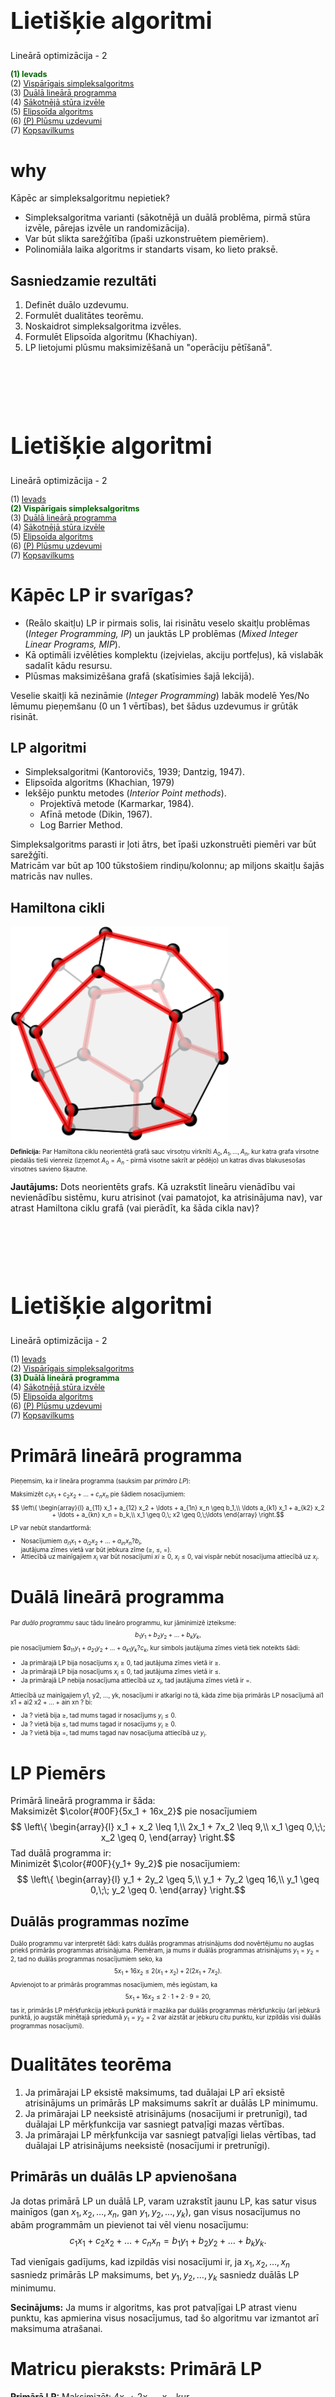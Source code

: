 # &nbsp;

<hgroup>

<h1 style="font-size:28pt">Lietišķie algoritmi</h1>

<blue>Lineārā optimizācija - 2</blue>

</hgroup><hgroup style="font-size:90%">

<span style="color:darkgreen">**(1) Ievads**</span>  
<span>(2) [Vispārīgais simpleksalgoritms](#section-1)</span>  
<span>(3) [Duālā lineārā programma](#section-2)</span>  
<span>(4) [Sākotnējā stūra izvēle](#section-3)</span>  
<span>(5) [Elipsoīda algoritms](#section-4)</span>  
<span>(6) [(P) Plūsmu uzdevumi](#section-5)</span>  
<span>(7) [Kopsavilkums](#section-6)</span>

</hgroup>




# <lo-why/> why

<div class="bigWhy">

Kāpēc ar simpleksalgoritmu nepietiek?

</div>

<div class="smallWhy">

* Simpleksalgoritma varianti (sākotnējā un duālā problēma,
pirmā stūra izvēle, pārejas izvēle un randomizācija). 
* Var būt slikta sarežģītība (īpaši uzkonstruētem piemēriem). 
* Polinomiāla laika algoritms ir standarts visam, ko lieto praksē.

</div>


 
## <lo-theory/> Sasniedzamie rezultāti

1. Definēt duālo uzdevumu. 
2. Formulēt dualitātes teorēmu. 
3. Noskaidrot simpleksalgoritma izvēles.
4. Formulēt Elipsoīda algoritmu (Khachiyan). 
5. LP lietojumi plūsmu maksimizēšanā un 
"operāciju pētīšanā". 





# &nbsp;

<hgroup>

<h1 style="font-size:28pt">Lietišķie algoritmi</h1>

<blue>Lineārā optimizācija - 2</blue>

</hgroup><hgroup style="font-size:90%">

<span>(1) [Ievads](#section)</span>  
<span style="color:darkgreen">**(2) Vispārīgais simpleksalgoritms**</span>  
<span>(3) [Duālā lineārā programma](#section-2)</span>  
<span>(4) [Sākotnējā stūra izvēle](#section-3)</span>  
<span>(5) [Elipsoīda algoritms](#section-4)</span>  
<span>(6) [(P) Plūsmu uzdevumi](#section-5)</span>  
<span>(7) [Kopsavilkums](#section-6)</span>

</hgroup>



# <lo-theory/> Kāpēc LP ir svarīgas?

* (Reālo skaitļu) LP ir pirmais solis, lai risinātu 
veselo skaitļu problēmas (*Integer Programming, IP*) un 
jauktās LP problēmas (*Mixed Integer Linear Programs, MIP*). 
* Kā optimāli izvēlēties komplektu (izejvielas, akciju portfeļus), 
kā vislabāk sadalīt kādu resursu.
* Plūsmas maksimizēšana grafā (skatīsimies šajā lekcijā).

Veselie skaitļi kā nezināmie (*Integer Programming*) 
labāk modelē Yes/No lēmumu pieņemšanu (0 un 1 vērtības), 
bet šādus uzdevumus ir grūtāk risināt. 


## <lo-summary/> LP algoritmi 

* Simpleksalgoritmi (Kantorovičs, 1939; Dantzig, 1947).
* Elipsoīda algoritms (Khachian, 1979)
* Iekšējo punktu metodes (*Interior Point methods*).
    - Projektīvā metode (Karmarkar, 1984).
    - Afīnā metode (Dikin, 1967).
    - Log Barrier Method. 

Simpleksalgoritms parasti ir ļoti ātrs, bet īpaši uzkonstruēti
piemēri var būt sarežģīti.   
Matricām var būt ap 100 tūkstošiem rindiņu/kolonnu; ap miljons
skaitļu šajās matricās nav nulles. 


## <lo-summary/> Hamiltona cikli

<hgroup style="font-size:70%">

![Hamiltonian path](hamiltonian_path_3d.png)

**Definīcija:** Par Hamiltona ciklu neorientētā grafā 
sauc virsotņu virknīti $A_0,A_1,\ldots,A_n$, kur
katra grafa virsotne piedalās tieši vienreiz (izņemot 
$A_0=A_n$ - pirmā visotne sakrīt ar pēdējo) un katras 
divas blakusesošas virsotnes savieno šķautne. 

</hgroup>
<hgroup>

**Jautājums:** Dots neorientēts grafs. Kā uzrakstīt 
lineāru vienādību vai nevienādību sistēmu, kuru atrisinot 
(vai pamatojot, ka atrisinājuma nav), var atrast Hamiltona ciklu 
grafā (vai pierādīt, ka šāda cikla nav)?

</hgroup>

# &nbsp;

<hgroup>

<h1 style="font-size:28pt">Lietišķie algoritmi</h1>

<blue>Lineārā optimizācija - 2</blue>

</hgroup><hgroup style="font-size:90%">

<span>(1) [Ievads](#section)</span>  
<span>(2) [Vispārīgais simpleksalgoritms](#section-1)</span>  
<span style="color:darkgreen">**(3) Duālā lineārā programma**</span>  
<span>(4) [Sākotnējā stūra izvēle](#section-3)</span>  
<span>(5) [Elipsoīda algoritms](#section-4)</span>  
<span>(6) [(P) Plūsmu uzdevumi](#section-5)</span>  
<span>(7) [Kopsavilkums](#section-6)</span>

</hgroup>



# <lo-theory/> Primārā lineārā programma

<div style="font-size:70%">

Pieņemsim, ka ir lineāra programma (sauksim par <blue>*primāro LP*</blue>):

Maksimizēt $c_1 x_1 + c_2 x_2 + \ldots + c_n x_n$ pie šādiem nosacījumiem:
$$ \left\{ \begin{array}{l}
a_{11} x_1 + a_{12} x_2 + \ldots + a_{1n} x_n  \geq b_1,\\
\ldots
a_{k1} x_1 + a_{k2} x_2 + \ldots + a_{kn} x_n = b_k,\\
x_1 \geq 0,\; x2 \geq 0,\;\ldots 
\end{array} \right.$$

LP var nebūt standartformā: 

* Nosacījumiem $a_{i1} x_1 + a_{i2} x_2 + \ldots + a_{in} x_n ? b_i$,  
jautājuma zīmes vietā var būt jebkura zīme ($\geq$, $\leq$, $=$). 
* Attiecībā uz mainīgajiem $x_i$ var būt nosacījumi $xi \geq 0$, $x_i \leq 0$, 
vai vispār nebūt nosacījuma attiecībā uz $x_i$.

</div>



# <lo-theory/> Duālā lineārā programma

<div style="font-size:70%">

Par <blue>*duālo programmu*</blue> sauc tādu lineāro programmu, kur jāminimizē izteiksme:
$$b_1 y_1 + b_2 y_2 + \ldots + b_k y_k,$$
pie nosacījumiem
$$a_{11} y_1 + a_{21} y_2 + \ldots + a_{k1} y_k ? c_k,$
kur simbols jautājuma zīmes vietā tiek noteikts šādi:

* Ja primārajā LP bija nosacījums $x_i \geq 0$, tad jautājuma zīmes vietā ir $\geq$.
* Ja primārajā LP bija nosacījums $x_i \leq 0$, tad jautājuma zīmes vietā ir $\leq$.
* Ja primārajā LP nebija nosacījuma attiecībā uz $x_i$, tad jautājuma zīmes vietā ir $=$.

Attiecībā uz mainīgajiem y1, y2, ..., yk, nosacījumi ir atkarīgi no tā, kāda zīme bija primārās LP nosacījumā ai1 x1 + ai2 x2 + ... + ain xn  ? bi:

* Ja $?$ vietā bija $\geq$, tad mums tagad ir nosacījums $y_i \leq 0$.
* Ja $?$ vietā bija $\leq$, tad mums tagad ir nosacījums $y_i \geq 0$.
* Ja $?$ vietā bija $=$, tad mums tagad nav nosacījuma attiecībā uz $y_i$.

</div>



# <lo-sample/> LP Piemērs

Primārā lineārā programma ir šāda:  
Maksimizēt $\color{#00F}{5x_1 + 16x_2}$ pie nosacījumiem
$$ \left\{ \begin{array}{l}
x_1 + x_2 \leq 1,\\
2x_1 + 7x_2 \leq 9,\\
x_1 \geq 0,\;\; x_2 \geq 0,
\end{array} \right.$$
Tad duālā programma ir:  
Minimizēt $\color{#00F}{y_1+ 9y_2}$ pie nosacījumiem:
$$ \left\{ \begin{array}{l}
y_1 + 2y_2 \geq 5,\\
y_1 + 7y_2 \geq 16,\\
y_1 \geq 0,\;\; y_2 \geq 0.
\end{array} \right.$$


## <lo-sample/> Duālās programmas nozīme

<div style="font-size:70%">

Duālo programmu var interpretēt šādi: katrs duālās programmas atrisinājums 
dod novērtējumu no augšas priekš primārās programmas atrisinājuma. 
Piemēram, ja mums ir duālās programmas atrisinājums $y_1 = y_2 = 2$, 
tad no duālās programmas nosacījumiem seko, ka
$$5x_1 + 16x_2 \leq  2(x_1 + x_2) + 2(2x_1 + 7x_2).$$
Apvienojot to ar primārās programmas nosacījumiem, mēs iegūstam, ka 
$$5x_1 + 16x_2  \leq  2 \cdot 1 + 2 \cdot 9 = 20,$$
tas ir, primārās LP mērķfunkcija jebkurā punktā ir mazāka 
par duālās programmas mērķfunkciju (arī jebkurā punktā, 
jo augstāk minētajā spriedumā $y_1 = y_2 = 2$ var aizstāt ar jebkuru 
citu punktu, kur izpildās visi duālās programmas nosacījumi). 

</div>


# <lo-theory/> Dualitātes teorēma

1. Ja primārajai LP eksistē maksimums, tad duālajai LP arī eksistē 
atrisinājums un primārās LP maksimums sakrīt ar duālās LP minimumu.
2. Ja primārajai LP neeksistē atrisinājums (nosacījumi ir pretrunīgi), 
tad duālajai LP mērķfunkcija var sasniegt patvaļīgi mazas vērtības.
3. Ja primārajai LP mērķfunkcija var sasniegt patvaļīgi lielas vērtības, 
tad duālajai LP atrisinājums neeksistē (nosacījumi ir pretrunīgi).


## <lo-theory/> Primārās un duālās LP apvienošana

Ja dotas primārā LP un duālā LP, varam uzrakstīt jaunu LP, 
kas satur visus mainīgos (gan $x_1, x_2, \ldots, x_n$, 
gan $y_1, y_2, \ldots, y_k$), 
gan visus nosacījumus no abām programmām un pievienot tai vēl vienu nosacījumu:
$$c_1 x_1 + c_2 x_2 + \ldots + c_n x_n = b_1 y_1 + b_2 y_2 + \ldots + b_k y_k.$$

Tad vienīgais gadījums, kad izpildās visi nosacījumi ir, ja 
$x_1, x_2, \ldots, x_n$ sasniedz primārās LP maksimums, bet 
$y_1, y_2, \ldots, y_k$ sasniedz duālās LP minimumu.

**Secinājums:** Ja mums ir algoritms, kas prot patvaļīgai LP atrast 
vienu punktu, kas apmierina visus nosacījumus, tad šo algoritmu 
var izmantot arī maksimuma atrašanai.



# <lo-theory/> Matricu pieraksts: Primārā LP

<hgroup>

**Primārā LP:** <blue>Maksimizēt:</blue> $4x_1 + 2x_2 - x_3,$ kur 
$$\left\{
\begin{array}{l}
x_1 + x_2 + x_3 = 20\\
2x_1 - x_2 \geq 6\\
3x_1 + 2x_2 + x_3 \leq 40\\
x_1,x_2 \geq 0
\end{array} \right.$$

</hgroup>
<hgroup style="font-size:70%">

$$x = \left(
\begin{array}{c}
x_1\\
x_2\\
x_3
\end{array} \right), \;\; b = \left(
\begin{array}{c}
20\\
6\\
40
\end{array} \right),$$
$$c = \left(
\begin{array}{ccc}
4 & 2 & -1
\end{array} \right),$$
$$A = \left(
\begin{array}{ccc}
1 & 1 & 1\\
2 & -1 & 0\\
3 & 2 & 1
\end{array} \right).$$
</hgroup>


# <lo-theory/> Matricu pieraksts: Duālā LP

<hgroup>

Duālā LP:  
<red>Minimizēt:</red> $4x_1 + 2x_2 - x_3,$ kur 
$$ \left\{
\begin{array}{l}
y_1 + 2y_2 + 3y_3 \geq 4\\
y_1 - y_2 + 2y_3 \geq 2\\
y_1 + y_3 = -1\\
y_2 \leq 0,\; y_3 \geq 0 
\end{array} \right. $$

</hgroup>
<hgroup>

* Koeficientus iegūst, transponējot $A$. 
* Vienādību un nevienādību tipus nosaka atbilstoši 
augšminētajiem noteikumiem: Piemēram, ja $x_1 \geq 0$ primārajā 
problēmā, tad $x_1$ mainīgajam atbilstošais duālais vienādojums 
$y_1 + 2y_2 + 3y_3 \geq 4$. 

</hgroup>



<!--

## <lo-soln/> Dualitātes teorēma matricu veidā

<hgroup>

Maksimizēt $z = \mathbb{c} \cdot \mathbb{x}$, kur $A\mathbb{x} 

-->


# &nbsp;

<hgroup>

<h1 style="font-size:28pt">Lietišķie algoritmi</h1>

<blue>Lineārā optimizācija - 2</blue>

</hgroup><hgroup style="font-size:90%">

<span>(1) [Ievads](#section)</span>  
<span>(2) [Vispārīgais simpleksalgoritms](#section-1)</span>  
<span>(3) [Duālā lineārā programma](#section-2)</span>  
<span style="color:darkgreen">**(4) Sākotnējā stūra izvēle**</span>  
<span>(5) [Elipsoīda algoritms](#section-4)</span>  
<span>(6) [(P) Plūsmu uzdevumi](#section-5)</span>  
<span>(7) [Kopsavilkums](#section-6)</span>

</hgroup>






# &nbsp;

<hgroup>

<h1 style="font-size:28pt">Lietišķie algoritmi</h1>

<blue>Lineārā optimizācija - 2</blue>

</hgroup><hgroup style="font-size:90%">

<span>(1) [Ievads](#section)</span>  
<span>(2) [Vispārīgais simpleksalgoritms](#section-1)</span>  
<span>(3) [Duālā lineārā programma](#section-2)</span>  
<span>(4) [Sākotnējā stūra izvēle](#section-3)</span>  
<span style="color:darkgreen">**(5) Elipsoīda algoritms**</span>  
<span>(6) [(P) Plūsmu uzdevumi](#section-5)</span>  
<span>(7) [Kopsavilkums](#section-6)</span>

</hgroup>


# <lo-summary/> Elipsoīda algoritma ievads

Šo algoritmu izgudroja Hačijans (Khachiyan) 1979. gadā. 
Elipsoīda algoritms pazīstams kā pirmais lineārās programmēšanas algoritms, 
kuram tika pierādīts, ka tas atrod atrisinājumu polinomiālā laikā 
($O(n^4L)$, kur $n$ - dimensiju skaits, $L$ – ar cik bitu precizitāti jāatrod atrisinājums). 

Lai gan teorētiski darbības laiks ir polinomiāls, praksē algoritms ir 
lēns un netiek lietots. Tāpēc šajā kursā mēs ierobežosimies ar īsu šī algoritma aprakstu.


## <lo-summary/> Elipsoīda algoritma pārskats

Dualitātes teorēmas (un redukcijas uz primāro+duālo) dēļ 
pietiek ar algoritmu, kas atrod punktu, kur izpildās visi nosacījumi. To meklē šādi:

Sāk ar elipsoīdu $E_0$, kas noteikti ietver LP pieļaujamo apgabalu.  
Pilda sekojošus soļus līdzkamēr sasniegta vajadzīgā precizitāte:

1. Ņem iepriekšējā elipsoīda $E_i$ centru $c_i$.
2. Ja $c_i$ neapmierina visus LP nosacījumus, tad atrod nosacījumu 
$a_k$, kas tiek pārkāpts visvairāk.
3. Ar plakni, kas sastāv no visiem punktiem, kur nosacījuma $a_k$ 
izteiksmei ir vienāda vērtība $c$ (kur $c$ ir pa vidu starp vērtību punktā 
$c_i$ un pieļaujamajām izteiksmes vērtībām) pārdala telpu divās daļās. 
Ar $R_1$ apzīmējam daļu, kur nonāk $c_i$ un ar $R_2$ apzīmējam daļu, 
kur nonāk pieļaujamais apgabals.
4. Uzkonstruē jaunu elipsoīdu $E_{i+1}$, tā lai izpildītos
$$E_i \cap R_2 \subseteq E_{i+1}.$$


## <lo-summary/> Apgalvojums par elipsoīdu

<hgroup>

![Elipsoid Algorithm](elipsoid-algorithm.png)

</hgroup>
<hgroup>

Hačjana konstrukcijā (*barycentric coordinate descent*) elipsoīdi ir tādi, ka 
$$\frac{\text{Volume}(E_{k+1})}{\text{Volume}(E_{k})} = \frac{1}{2^{\frac{1}{2n+1}}$$
veido konstantu attiecību, kas atkarīga no dimensiju skaita $n$. 


</hgroup>




# &nbsp;

<hgroup>

<h1 style="font-size:28pt">Lietišķie algoritmi</h1>

<blue>Lineārā optimizācija - 2</blue>

</hgroup><hgroup style="font-size:90%">

<span>(1) [Ievads](#section)</span>  
<span>(2) [Vispārīgais simpleksalgoritms](#section-1)</span>  
<span>(3) [Duālā lineārā programma](#section-2)</span>  
<span>(4) [Sākotnējā stūra izvēle](#section-3)</span>  
<span>(5) [Elipsoīda algoritms](#section-4)</span>  
<span style="color:darkgreen">**(6) (P) Plūsmu uzdevumi**</span>  
<span>(7) [Kopsavilkums](#section-6)</span>

</hgroup>



# <lo-sample/> Maksimālās plūsmas atrašana grafā

![Max Flow Graph](max-flow-graph.png)

Aplūkotajā grafā katrai šķautnei ir pierakstīta skaitliska vērtība - maksimālā 
atļautā plūsma, kuru pa šo šķautni var sūtīt (vai nu vienā, vai otrā virzienā). 
Var sūtīt arī mazāku plūsmu.   
**Uzdevums:** Atrast lielāko plūsmu no virsotnes "IN" uz virsotni "OUT". 

Šim uzdevumam 1956.g. tika izveidots [Forda-Falkersona algoritms](https://en.wikipedia.org/wiki/Ford%E2%80%93Fulkerson_algorithm) (*Ford-Fulkerson algorithm*), ko kursā neaplūkojam. 
Uzdevumu var arī reducēt uz Lineāro programmēšanu. 



# <lo-soln/> Lineārā programma

<div style="font-size:70%">

![Flow Preservation](flow-preservation.png)

Katrai (neorientētai) šķautnei ieviešam divus mainīgos, piemēram, $x_1$ un 
$x'_1$ (nenegatīvas plūsmas katrā no iespējamajiem virzieniem). 

1. Katrai virsotnei grafā rakstām "plūsmas saglabāšanās" ("flow preservation") 
vienādojumus. Piemēram, 
$$x_1 + x_2 + x'_3 = x'_1 + x'_2 + x_3.$$
2. Katrai šķautnei grafā rakstām divas nevienādības caurlaidībai ("edge capacity"). 
Piemēram, 
$$x_1 \leq 3,\;\;x'_1 \leq 3.$$
(Ja šķautne, kas atbilst $x_1$ un $x'_1$ ir ar caurlaidību $3$.)
3. Visas plūsmas ir nenegatīvas. Piemēram, 
$$x_1 \geq 0,\;\;x'_1 \geq 0.$$


# <lo-soln/> Maksimizējamā funkcija

<hgroup>

![Max Flow Graph](max-flow-graph.png)

</hgroup><hgroup>

1. Var maksimizēt plūsmu summu visām no "IN" izejošajām virsotnēm. 
2. Biežāk izmanto triku: pievieno fiktīvu šķautni no "OUT" atpakaļ uz "IN" - un maksimizē
plūsmu uz šīs vienas šķautnes.

</hgroup>


# <lo-theory/> Dualitātes lietošana max plūsmai

Sk. [Max Flow to Linear Programming](http://www.cs.cmu.edu/~odonnell/toolkit13/lecture14.pdf)

**Tipiska ideja:** No reālās dzīves nākušam Lineārās Programmēšanas 
uzdevumam formulējam duālo uzdevumu un mēģinām atrast šī uzdevuma interpretāciju. 




# &nbsp;

<hgroup>

<h1 style="font-size:28pt">Lietišķie algoritmi</h1>

<blue>Lineārā optimizācija - 2</blue>

</hgroup><hgroup style="font-size:90%">

<span>(1) [Ievads](#section)</span>  
<span>(2) [Vispārīgais simpleksalgoritms](#section-1)</span>  
<span>(3) [Duālā lineārā programma](#section-2)</span>  
<span>(4) [Sākotnējā stūra izvēle](#section-3)</span>  
<span>(5) [Elipsoīda algoritms](#section-4)</span>  
<span>(6) [(P) Plūsmu uzdevumi](#section-5)</span>  
<span style="color:darkgreen">**(7) Kopsavilkums**</span>

</hgroup>


